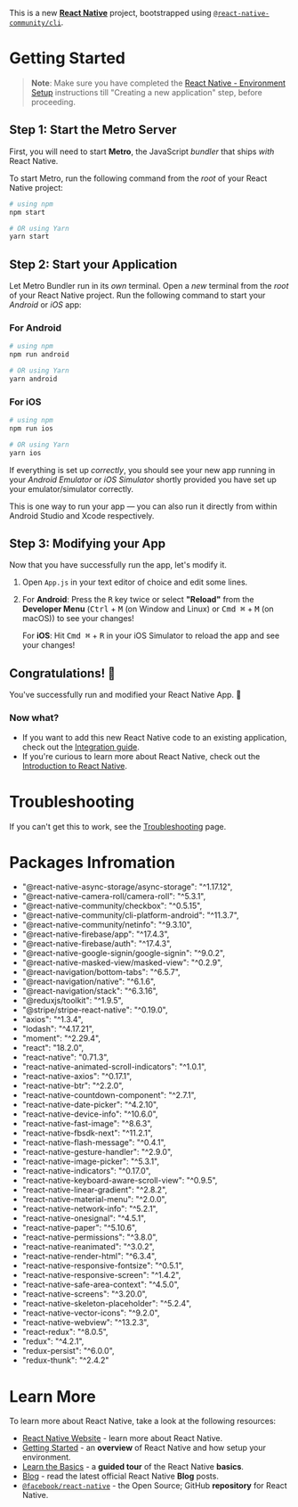 This is a new [**React Native**](https://reactnative.dev) project, bootstrapped using [`@react-native-community/cli`](https://github.com/react-native-community/cli).

# Getting Started

>**Note**: Make sure you have completed the [React Native - Environment Setup](https://reactnative.dev/docs/environment-setup) instructions till "Creating a new application" step, before proceeding.

## Step 1: Start the Metro Server

First, you will need to start **Metro**, the JavaScript _bundler_ that ships _with_ React Native.

To start Metro, run the following command from the _root_ of your React Native project:

```bash
# using npm
npm start

# OR using Yarn
yarn start
```

## Step 2: Start your Application

Let Metro Bundler run in its _own_ terminal. Open a _new_ terminal from the _root_ of your React Native project. Run the following command to start your _Android_ or _iOS_ app:

### For Android

```bash
# using npm
npm run android

# OR using Yarn
yarn android
```

### For iOS

```bash
# using npm
npm run ios

# OR using Yarn
yarn ios
```

If everything is set up _correctly_, you should see your new app running in your _Android Emulator_ or _iOS Simulator_ shortly provided you have set up your emulator/simulator correctly.

This is one way to run your app — you can also run it directly from within Android Studio and Xcode respectively.

## Step 3: Modifying your App

Now that you have successfully run the app, let's modify it.

1. Open `App.js` in your text editor of choice and edit some lines.
2. For **Android**: Press the <kbd>R</kbd> key twice or select **"Reload"** from the **Developer Menu** (<kbd>Ctrl</kbd> + <kbd>M</kbd> (on Window and Linux) or <kbd>Cmd ⌘</kbd> + <kbd>M</kbd> (on macOS)) to see your changes!

   For **iOS**: Hit <kbd>Cmd ⌘</kbd> + <kbd>R</kbd> in your iOS Simulator to reload the app and see your changes!

## Congratulations! :tada:

You've successfully run and modified your React Native App. :partying_face:

### Now what?

- If you want to add this new React Native code to an existing application, check out the [Integration guide](https://reactnative.dev/docs/integration-with-existing-apps).
- If you're curious to learn more about React Native, check out the [Introduction to React Native](https://reactnative.dev/docs/getting-started).

# Troubleshooting

If you can't get this to work, see the [Troubleshooting](https://reactnative.dev/docs/troubleshooting) page.

# Packages Infromation

 - "@react-native-async-storage/async-storage": "^1.17.12",
 - "@react-native-camera-roll/camera-roll": "^5.3.1",
 - "@react-native-community/checkbox": "^0.5.15",
 - "@react-native-community/cli-platform-android": "^11.3.7",
 - "@react-native-community/netinfo": "^9.3.10",
 - "@react-native-firebase/app": "^17.4.3",
 - "@react-native-firebase/auth": "^17.4.3",
 - "@react-native-google-signin/google-signin": "^9.0.2",
 - "@react-native-masked-view/masked-view": "^0.2.9",
 - "@react-navigation/bottom-tabs": "^6.5.7",
 - "@react-navigation/native": "^6.1.6",
 - "@react-navigation/stack": "^6.3.16",
 - "@reduxjs/toolkit": "^1.9.5",
 - "@stripe/stripe-react-native": "^0.19.0",
 - "axios": "^1.3.4",
 - "lodash": "^4.17.21",
 - "moment": "^2.29.4",
 - "react": "18.2.0",
 - "react-native": "0.71.3",
 - "react-native-animated-scroll-indicators": "^1.0.1",
 - "react-native-axios": "^0.17.1",
 - "react-native-btr": "^2.2.0",
 - "react-native-countdown-component": "^2.7.1",
 - "react-native-date-picker": "^4.2.10",
 - "react-native-device-info": "^10.6.0",
 - "react-native-fast-image": "^8.6.3",
 - "react-native-fbsdk-next": "^11.2.1",
 - "react-native-flash-message": "^0.4.1",
 - "react-native-gesture-handler": "^2.9.0",
 - "react-native-image-picker": "^5.3.1",
 - "react-native-indicators": "^0.17.0",
 - "react-native-keyboard-aware-scroll-view": "^0.9.5",
 - "react-native-linear-gradient": "^2.8.2",
 - "react-native-material-menu": "^2.0.0",
 - "react-native-network-info": "^5.2.1",
 - "react-native-onesignal": "^4.5.1",
 - "react-native-paper": "^5.10.6",
 - "react-native-permissions": "^3.8.0",
 - "react-native-reanimated": "^3.0.2",
 - "react-native-render-html": "^6.3.4",
 - "react-native-responsive-fontsize": "^0.5.1",
 - "react-native-responsive-screen": "^1.4.2",
 - "react-native-safe-area-context": "^4.5.0",
 - "react-native-screens": "^3.20.0",
 - "react-native-skeleton-placeholder": "^5.2.4",
 - "react-native-vector-icons": "^9.2.0",
 - "react-native-webview": "^13.2.3",
 - "react-redux": "^8.0.5",
 - "redux": "^4.2.1",
 - "redux-persist": "^6.0.0",
 - "redux-thunk": "^2.4.2"

# Learn More

To learn more about React Native, take a look at the following resources:

- [React Native Website](https://reactnative.dev) - learn more about React Native.
- [Getting Started](https://reactnative.dev/docs/environment-setup) - an **overview** of React Native and how setup your environment.
- [Learn the Basics](https://reactnative.dev/docs/getting-started) - a **guided tour** of the React Native **basics**.
- [Blog](https://reactnative.dev/blog) - read the latest official React Native **Blog** posts.
- [`@facebook/react-native`](https://github.com/facebook/react-native) - the Open Source; GitHub **repository** for React Native.

